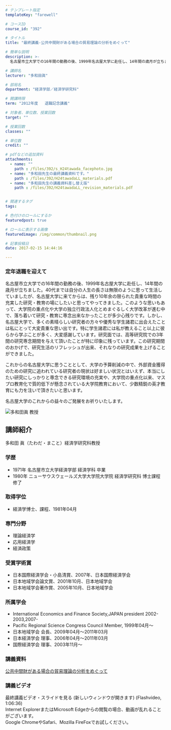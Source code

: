 ```yaml
---
# テンプレート指定
templateKey: "farewell"

# コースID
course_id: "392"

# タイトル
title: "最終講義-公共中間財がある場合の貿易理論の分析をめぐって"

# 簡単な説明
description: >-
  名古屋市立大学での16年間の勤務の後、1999年名古屋大学に赴任し、14年間の歳月が立ちました。40代までは自分の人生の長さは無限のように思って生活していましたが、名古屋大学に来てからは、残り10...

# 講師名
lecturer: "多和田眞"

# 部局名
department: "経済学部／経済学研究科"

# 開講時限
term: "2012年度	退職記念講義"

# 対象者、単位数、授業回数
target: ""

# 授業回数
classes: ""

# 単位数
credit: ""

# pdfなどの追加資料
attachments: 
  - name: "" 
    path : /files/392/s_H24tawada_facephoto.jpg
  - name: "多和田先生の最終講義資料です。" 
    path : /files/392/H24tawadaLL_materials.pdf
  - name: "多和田先生の講義資料差し替え版" 
    path : /files/392/H24tawadaLL_revision_materials.pdf


# 関連するタグ
tags:

# 色付けのロールにするか
featuredpost: true

# ロールに表示する画像
featuredimage: /img/common/thumbnail.png

# 記事投稿日
date: 2017-02-15 14:44:16

---
```

### 定年退職を迎えて 

名古屋市立大学での16年間の勤務の後、1999年名古屋大学に赴任し、14年間の歳月が立ちました。40代までは自分の人生の長さは無限のように思って生活していましたが、名古屋大学に来てからは、残り10年余の限られた貴重な時間の充実した研究・教育の場にしたいと思ってやってきました。このような思いもあって、大学院の重点化や大学の独立行政法人化とめまぐるしく大学改革が進む中で、落ち着いて研究・教育に専念出来なかったことが多少心残りです。しかし、名古屋大学で、多くの素晴らしい研究者の方々や優秀な学生諸君に出会えたことは私にとって大変貴重な思い出です。特に学生諸君には私が教えること以上に彼らから学ぶことが多く、大変感謝しています。研究面では、高等研究院での3年間の研究専念期間を与えて頂いたことが特に印象に残っています。この研究期間のおかげで、研究生活のリフレッシュが出来、それなりの研究成果を上げることができました。 

これからの名古屋大学に思うこととして、大学の予算削減の中で、外部資金獲得のための研究に追われている研究者の現状は好ましい状況とはいえず、本当にしたい研究にしっかりと専念できる研究環境の充実や、大学院の重点化以来、マスプロ教育化で質的低下が懸念されている大学院教育において、少数精鋭の英才教育にも力を注いで頂きたいと思います。 

名古屋大学のこれからの益々のご発展をお祈りいたします。

![多和田眞 教授](/files/392/s_H24tawada_facephoto.jpg) 
## 講師紹介

多和田 眞（たわだ・まこと）経済学研究科教授 

### 学歴

  * 1971年 名古屋市立大学経済学部 経済学科 卒業
  * 1980年 ニューサウスウェールズ大学大学院大学院 経済学研究科 博士課程 修了

### 取得学位

  * 経済学博士、課程、1981年04月

### 専門分野

  * 理論経済学
  * 応用経済学
  * 経済政策

### 受賞学術賞

  * 日本国際経済学会・小島清賞、2007年、日本国際経済学会
  * 日本地域学会論文賞、2001年10月、日本地域学会
  * 日本地域学会著作賞、2005年10月、日本地域学会

### 所属学会

  * International Economics and Finance Society,JAPAN president 2002-2003,2007-
  * Pacific Regional Science Congress Council Member, 1999年04月〜
  * 日本地域学会 会長、2009年04月〜2011年03月
  * 日本経済学会 理事、2006年04月〜2011年03月
  * 国際経済学会 理事、2003年11月〜
### 講義資料


[公共中間財がある場合の貿易理論の分析をめぐって](/files/392/H24tawadaLL_revision_materials.pdf) 

### 講義ビデオ

最終講義ビデオ・スライドを見る (新しいウィンドウが開きます) (Flashvideo, 1:06:36)  
Internet ExplorerまたはMicrosoft Edgeからの閲覧の場合、動画が乱れることがございます。  
Google ChromeやSafari、Mozilla FireFoxでお試しください。